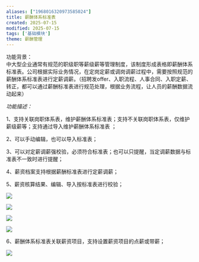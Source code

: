 ```yaml
---
aliases: ["1968016320973585024"]
title: 薪酬体系标准表
created: 2025-07-15
modified: 2025-07-15
tags: ['基础模块']
theme: 薪酬管理
---
```


功能背景：  
中大型企业通常有规范的职级职等薪级薪等管理制度，该制度形成表格即薪酬体系标准表。公司根据实际业务情况，在定岗定薪或调岗调薪过程中，需要按照规范的薪酬体系标准表进行定薪调薪。（招聘发offer、入职流程、人事合同、入职定薪、转正，都可以通过薪酬标准表进行规范处理，根据业务流程，让人员的薪酬数据流动起来）

*功能描述：*

1、支持关联岗职体系表，维护薪酬体系标准表；支持不关联岗职体系表，仅维护薪级薪等；支持通过导入维护薪酬体系标准表 ；

2、可以手动编辑，也可以导入标准表；

3、可以对定薪调薪强校验，必须符合标准表；也可以只提醒，当定调薪数据与标准表不一致时进行提醒；

4、薪资档案支持根据薪酬标准表进行定薪调薪；

5、薪资核算结果、编辑、导入按标准表进行校验；

![](https://myhelpdoc.oss-cn-heyuan.aliyuncs.com/mdimages/0bc1b1572064bbcd2368a3a7b883216a.jpg)

![](https://myhelpdoc.oss-cn-heyuan.aliyuncs.com/mdimages/3b758b6334001c630360ec2327afa8ac.jpg)

![](https://myhelpdoc.oss-cn-heyuan.aliyuncs.com/mdimages/37db8c9a8ef4378e29f9a95e4b45d79d.jpg)

![](https://myhelpdoc.oss-cn-heyuan.aliyuncs.com/mdimages/268846c4f7b453e0154803d956f11cd0.jpg)

6、薪酬体系标准表关联薪资项目，支持设置薪资项目的点薪或带薪；

![](https://myhelpdoc.oss-cn-heyuan.aliyuncs.com/mdimages/048f08bc25a8e31a79e1df7f97aba2dd.jpg)

